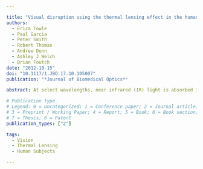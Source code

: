 ```yaml
---

title: "Visual disruption using the thermal lensing effect in the human eye: pilot study"
authors:
  - Erica Towle
  - Paul Garcia
  - Peter Smith
  - Robert Thomas
  - Andrew Dunn
  - Ashley J Welch
  - Brian Foutch
date: "2012-10-15"
doi: "10.1117/1.JBO.17.10.105007"
publication: "*Journal of Biomedical Optics*"

abstract: At select wavelengths, near infrared (IR) light is absorbed in the preretinal media of the eye. This produces small transient increases in temperature that temporarily alter the local index of refraction. If the IR exposure is sufficiently high, a momentary reduction in the focusing power of the eye can be induced through an effect known as thermal lensing. Fundamental optical interaction and safety aspects of this phenomenon have been demonstrated previously in animal and artificial eye models. However, whether the effect will induce an observable visual change in human subjects has not been explored. Here, results of a pilot study are shown where eight human subjects were exposed to an IR laser at levels that were below the safe exposure limit. The exposures did induce a transient visual distortion if sufficiently high levels were used. While the description of the visual change varied between subjects, this experiment was able to determine a general guideline for power needed to induce significant effects in human subjects.

# Publication type.
# Legend: 0 = Uncategorized; 1 = Conference paper; 2 = Journal article;
# 3 = Preprint / Working Paper; 4 = Report; 5 = Book; 6 = Book section;
# 7 = Thesis; 8 = Patent
publication_types: ["2"]

tags:
  - Vision
  - Thermal Lensing
  - Human Subjects

---
```

